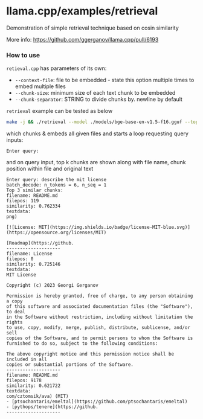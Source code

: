 # llama.cpp/examples/retrieval

Demonstration of simple retrieval technique based on cosin similarity

More info:
https://github.com/ggerganov/llama.cpp/pull/6193

### How to use
`retieval.cpp` has parameters of its own:
- `--context-file`: file to be embedded - state this option multiple times to embed multiple files
- `--chunk-size`: minimum size of each text chunk to be embedded
- `--chunk-separator`: STRING to divide chunks by. newline by default

`retrieval` example can be tested as below
```bash
make -j && ./retrieval --model ./models/bge-base-en-v1.5-f16.gguf --top-k 3 --context-file README.md --context-file License --chunk-size 100 --chunk-separator .
```
which chunks & embeds all given files and starts a loop requesting query inputs:
```
Enter query:
```
and on query input, top k chunks are shown along with file name, chunk position within file and original text
```
Enter query: describe the mit license
batch_decode: n_tokens = 6, n_seq = 1
Top 3 similar chunks:
filename: README.md
filepos: 119
similarity: 0.762334
textdata:
png)

[![License: MIT](https://img.shields.io/badge/license-MIT-blue.svg)](https://opensource.org/licenses/MIT)

[Roadmap](https://github.
--------------------
filename: License
filepos: 0
similarity: 0.725146
textdata:
MIT License

Copyright (c) 2023 Georgi Gerganov

Permission is hereby granted, free of charge, to any person obtaining a copy
of this software and associated documentation files (the "Software"), to deal
in the Software without restriction, including without limitation the rights
to use, copy, modify, merge, publish, distribute, sublicense, and/or sell
copies of the Software, and to permit persons to whom the Software is
furnished to do so, subject to the following conditions:

The above copyright notice and this permission notice shall be included in all
copies or substantial portions of the Software.
--------------------
filename: README.md
filepos: 9178
similarity: 0.621722
textdata:
com/cztomsik/ava) (MIT)
- [ptsochantaris/emeltal](https://github.com/ptsochantaris/emeltal)
- [pythops/tenere](https://github.
--------------------
```
